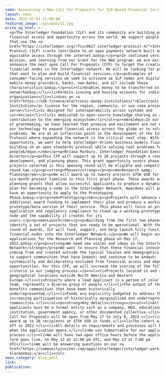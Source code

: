 ```yaml
---
name: Announcing a New Call for Proposals for ILP-Based Financial Services
layout: news
date: 2022-05-04 11:00:00
featured_image: /uploads/11.jpg
write_up_html: >-
  <p>The Interledger Foundation (ILF) and its community are building pathways to
  financial access and opportunity across the world. We support people and ideas
  that use the <a
  href="https://interledger.org/rfcs/0027-interledger-protocol-4/">Interledger
  Protocol (ILP) </a>to contribute to an open payments network built on
  equitable access through the internet.&nbsp;</p><p>In continued service of our
  mission, and learning from our Grant for the Web program, we are excited to
  announce the next open Call For Proposals (CFP) to target the creation of more
  financial nodes in the Interledger network. We will be looking for projects
  that want to plan and build financial services.</p><p>Examples of
  consumer-facing services we seek to activate as ILP nodes are digital wallets,
  mobile money providers, banks, neo-banks, and all include these
  characteristics:&nbsp;</p><ul><li>Enables money to be transferred on the ILP
  network&nbsp;</li><li>Permits issuing and housing accounts for individuals and
  organizations</li><li>Uses an <a
  href="https://sdk.finance/electronic-money-institutions/">Electronic Money
  Institution</a> license for the region, community, or use case projects will
  serve</li><li>Is designed for interoperability across systems and
  currencies</li><li>Is dedicated to open-source knowledge sharing as a
  contribution to the emerging ecosystem</li></ul><p><em>&ldquo;In our two years
  of grantmaking, we have learned that promise and excitement are not enough for
  our technology to expand financial access across the globe or to solve local
  problems. We are at an inflection point in the development of the Interledger
  Protocol where expanding the network is the critical next step. With this
  opportunity, we want to help Interledger-driven business models flourish by
  building on an open standards protocol while solving real problems for real
  people&rdquo;</em></p><p>Briana Marbury, Interledger Foundation Executive
  Director</p><p>This CFP will support up to 20 projects through a research,
  development, and planning phase. This grant opportunity covers phase one, and
  projects selected in this opening round will be eligible and competitive for
  round two.</p><p><strong>Phases</strong></p><p><em>Research &amp;
  Planning</em></p><p>We will award up to twenty projects $75K USD for a
  six-month project timeline in this first grant phase. These awards are
  planning grants that allow successful applicants to produce a dynamic business
  plan for becoming a node in the Interledger Network. Awardees will potentially
  have an opportunity to apply to the Prototyping
  Phase.&nbsp;</p><p><em>Prototyping</em></p><p>Projects will advance with
  additional award funding to implement their plan and produce a working
  prototype/beta version of their service. This phase will focus on practical
  application and regulatory compliance to stand up a working prototype of the
  node and the capability it creates for its
  users.</p><p><em>Launch</em></p><p>Building from the first two phases, we will
  identify a set of projects that are ready to be operational. With the third
  round of awards, ILF will fund, support, and help launch fully functioning
  financial nodes into the Interledger Network.</p><p>We will begin accepting
  applications for the Research and Planning phase on May 17,
  2022.&nbsp;</p><p><strong>We need new voices and ideas in the Interledger
  Network</strong></p><p>We want to ensure that these financial innovations are
  coming from and created outside the typical locales and demographics. We seek
  to support communities that have &ndash; and continue to be &ndash;
  systemically and deliberately excluded from financial access and empowerment
  opportunities. For this CFP, we will increase the scoring of the following
  criteria in our judging process:</p><ul><li>Projects located in and serving
  geographical locations outside North America and Western
  Europe.</li><li>Projects where a lead applicant is a person of color, or the
  team, represents a diverse group of people.</li><li>The output of the team
  benefits communities that have been historically
  underrepresented.</li><li>Funds are explicitly budgeted to address the
  increasing participation of historically marginalized and underrepresented
  communities.</li></ul><p><strong>Key details</strong></p><ul><li>All
  applicants must be a formal entity such as a company, NGO, educational
  institution, government agency, or other documented collective.</li><li>The
  Call for Proposals will be open from May 17 to July 8, 2022.</li><li>We will
  award up to 20 recipients at $75K USD in funds.</li><li>The cohort will kick
  off in 2022.</li><li>All details on requirements and processes will be shared
  when the application opens.</li><li>We use Submittable for our application
  process.</li><li>We will have two open office hours before the application
  form goes live, on May 12 at 12:00 pm UTC, and May 13 at 7:00 pm
  UTC</li><li>We will be answering questions on our <a
  href="https://communityinviter.com/apps/interledger/interledger-working-groups-slack">Interledger
  Slack&nbsp;</a></li></ul>
news_category: blog_post
link:
publication:
---
```


